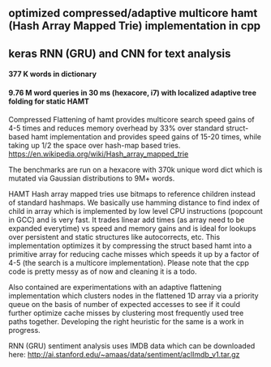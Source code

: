 ## optimized compressed/adaptive multicore hamt (Hash Array Mapped Trie) implementation in cpp
## keras RNN (GRU) and CNN for text analysis

#### 377 K words in dictionary 
#### 9.76 M word queries in 30 ms (hexacore, i7) with localized adaptive tree folding for static HAMT

Compressed Flattening of hamt provides multicore search speed gains of 4-5 times and reduces memory overhead by 33% over standard struct-based hamt implementation and provides speed gains of 15-20 times, while taking up 1/2 the space over hash-map based tries. 
https://en.wikipedia.org/wiki/Hash_array_mapped_trie

The benchmarks are run on a hexacore with 370k unique word dict which is mutated via Gaussian distributions to 9M+ words.

HAMT Hash array mapped tries use bitmaps to reference children instead of standard hashmaps. We basically use hamming distance to find index of child in array which is implemented by low level CPU instructions (popcount in GCC) and is very fast. It trades linear add times (as array need to be expanded everytime) vs speed and memory gains and is ideal for lookups over persistent and static structures like autocorrects, etc. This implementation optimizes it by compressing the struct based hamt into a primitive array for reducing cache misses which speeds it up by a factor of 4-5 (the search is a multicore implementation). Please note that the cpp code is pretty messy as of now and cleaning it is a todo.

Also contained are experimentations with an adaptive flattening implementation which clusters nodes in the flattened 1D array via a priority queue on the basis of number of expected accesses to see if it could further optimize cache misses by clustering most frequently used tree paths together. Developing the right heuristic for the same is a work in progress.



RNN (GRU) sentiment analysis uses IMDB data which can be downloaded here:
http://ai.stanford.edu/~amaas/data/sentiment/aclImdb_v1.tar.gz
